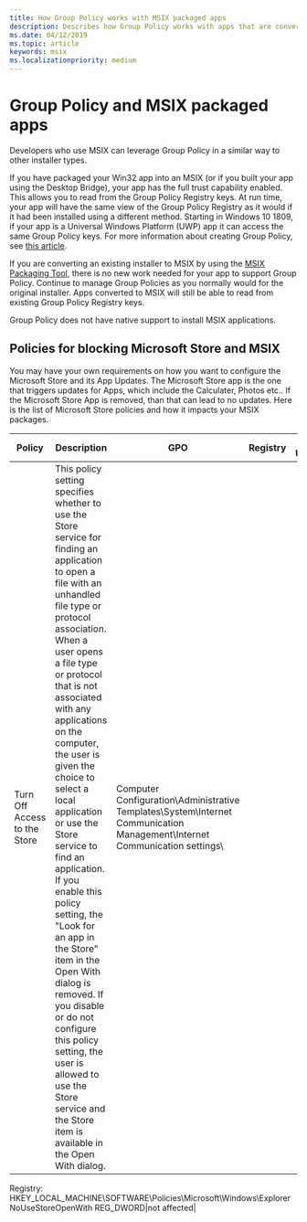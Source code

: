 ```yaml
---
title: How Group Policy works with MSIX packaged apps
description: Describes how Group Policy works with apps that are converted to MSIX.
ms.date: 04/12/2019
ms.topic: article
keywords: msix
ms.localizationpriority: medium
---
```


# Group Policy and MSIX packaged apps

Developers who use MSIX can leverage Group Policy in a similar way to other installer types.

If you have packaged your Win32 app into an MSIX (or if you built your app using the Desktop Bridge), your app has the full trust capability enabled. This allows you to read from the Group Policy Registry keys. At run time, your app will have the same view of the Group Policy Registry as it would if it had been installed using a different method. Starting in Windows 10 1809, if your app is a Universal Windows Platform (UWP) app it can access the same Group Policy keys. For more information about creating Group Policy, see [this article](https://docs.microsoft.com/openspecs/windows_protocols/ms-gpreg/834da877-264f-4589-9b80-b6b012c8edc3).

If you are converting an existing installer to MSIX by using the [MSIX Packaging Tool](mpt-overview.md), there is no new work needed for your app to support Group Policy. Continue to manage Group Policies as you normally would for the original installer. Apps converted to MSIX will still be able to read from existing Group Policy Registry keys. 

Group Policy does not have native support to install MSIX applications. 

## Policies for blocking Microsoft Store and MSIX 
You may have your own requirements on how you want to configure the Microsoft Store and its App Updates. The Microsoft Store app is the one that triggers updates for Apps, which include the Calculater, Photos etc.. If the Microsoft Store App is removed, than that can lead to no updates. Here is the list of Microsoft Store policies and how it impacts your MSIX packages. 

| Policy | Description | GPO | Registry | App Updates |
|--------|--------------------|--------|--------|--------|
|Turn Off Access to the Store|This policy setting specifies whether to use the Store service for finding an application to open a file with an unhandled file type or protocol association. When a user opens a file type or protocol that is not associated with any applications on the computer, the user is given the choice to select a local application or use the Store service to find an application. If you enable this policy setting, the "Look for an app in the Store" item in the Open With dialog is removed. If you disable or do not configure this policy setting, the user is allowed to use the Store service and the Store item is available in the Open With dialog.|Computer Configuration\Administrative Templates\System\Internet Communication Management\Internet Communication settings\
Registry: HKEY_LOCAL_MACHINE\SOFTWARE\Policies\Microsoft\Windows\Explorer
NoUseStoreOpenWith REG_DWORD|not affected|
